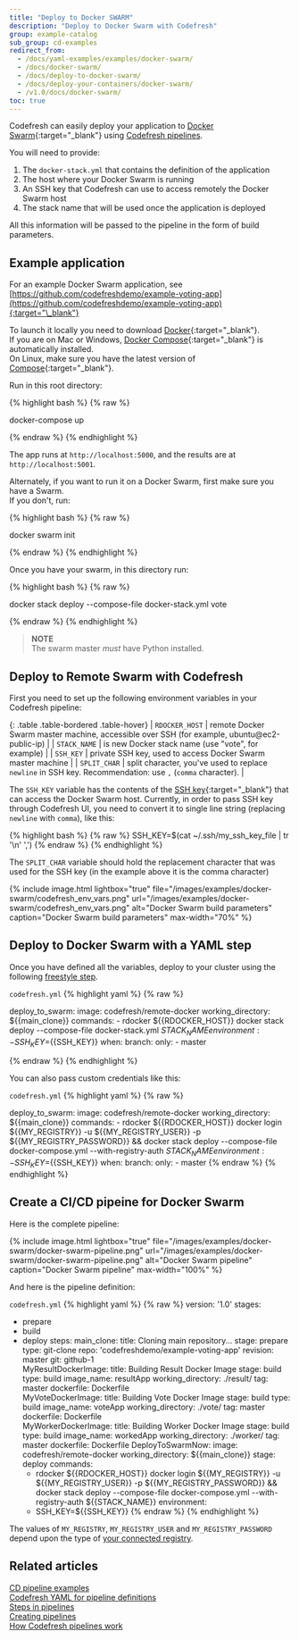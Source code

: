 ```yaml
---
title: "Deploy to Docker SWARM"
description: "Deploy to Docker Swarm with Codefresh"
group: example-catalog
sub_group: cd-examples
redirect_from:
  - /docs/yaml-examples/examples/docker-swarm/
  - /docs/docker-swarm/
  - /docs/deploy-to-docker-swarm/
  - /docs/deploy-your-containers/docker-swarm/
  - /v1.0/docs/docker-swarm/
toc: true
---
```


Codefresh can easily deploy your application to [Docker Swarm](https://docs.docker.com/engine/swarm/){:target="\_blank"} using [Codefresh pipelines]({{site.baseurl}}/docs/pipelines/pipelines/).

You will need to provide:

1. The `docker-stack.yml` that contains the definition of the application
1. The host where your Docker Swarm is running
1. An SSH key that Codefresh can use to access remotely the Docker Swarm host
1. The stack name that will be used once the application is deployed

All this information will be passed to the pipeline in the form of build parameters.


## Example application

For an example Docker Swarm application, see [https://github.com/codefreshdemo/example-voting-app](https://github.com/codefreshdemo/example-voting-app){:target="\_blank"}

To launch it locally you need to download [Docker](https://www.docker.com/products/overview){:target="\_blank"}.  
If you are on Mac or Windows, [Docker Compose](https://docs.docker.com/compose){:target="\_blank"} is automatically installed.  
On Linux, make sure you have the latest version of [Compose](https://docs.docker.com/compose/install/){:target="\_blank"}.


Run in this root directory:

{% highlight bash %}
{% raw %}

docker-compose up

{% endraw %}
{% endhighlight %}

The app runs at `http://localhost:5000`, and the results are at `http://localhost:5001`.

Alternately, if you want to run it on a Docker Swarm, first make sure you have a Swarm.  
If you don't, run:

{% highlight bash %}
{% raw %}

docker swarm init

{% endraw %}
{% endhighlight %}

Once you have your swarm, in this directory run:

{% highlight bash %}
{% raw %}

docker stack deploy --compose-file docker-stack.yml vote

{% endraw %}
{% endhighlight %}

>**NOTE**  
The swarm master _must_ have Python installed.


## Deploy to Remote Swarm with Codefresh

First you need to set up the following environment variables in your Codefresh pipeline:

{: .table .table-bordered .table-hover}
| `RDOCKER_HOST`       | remote Docker Swarm master machine, accessible over SSH (for example, ubuntu@ec2-public-ip)                    |
| `STACK_NAME`         | is new Docker stack name (use \"vote\", for example)                                                           |
| `SSH_KEY`            | private SSH key, used to access Docker Swarm master machine                                                    |
| `SPLIT_CHAR`         | split character, you've used to replace `newline` in SSH key. Recommendation: use `,` (`comma` character).     |

The `SSH_KEY` variable has the contents of the [SSH key](https://www.ssh.com/ssh/public-key-authentication){:target="\_blank"} that can access the Docker Swarm host. Currently, in order to pass SSH key through Codefresh UI, you need to convert it to single line string (replacing `newline` with `comma`), like this:

{% highlight bash %}
{% raw %}
SSH_KEY=$(cat ~/.ssh/my_ssh_key_file | tr '\n' ',')
{% endraw %}
{% endhighlight %}

The `SPLIT_CHAR` variable should hold the replacement character that was used for the SSH key (in the example above it is the comma character)

{% include image.html 
lightbox="true" 
file="/images/examples/docker-swarm/codefresh_env_vars.png" 
url="/images/examples/docker-swarm/codefresh_env_vars.png"
alt="Docker Swarm build parameters"
caption="Docker Swarm build parameters"
max-width="70%"
%}


## Deploy to Docker Swarm with a YAML step

Once you have defined all the variables, deploy to your cluster using the following [freestyle step]({{site.baseurl}}/docs/pipelines/steps/freestyle/).

  `codefresh.yml`
{% highlight yaml %}
{% raw %}

deploy_to_swarm:
    image: codefresh/remote-docker
    working_directory: ${{main_clone}}
    commands:
      - rdocker ${{RDOCKER_HOST}} docker stack deploy --compose-file docker-stack.yml ${{STACK_NAME}}
    environment:
      - SSH_KEY=${{SSH_KEY}}
    when:
      branch:
        only:
          - master

{% endraw %}
{% endhighlight %}

You can also pass custom credentials like this:

  `codefresh.yml`
{% highlight yaml %}
{% raw %}

deploy_to_swarm:
    image: codefresh/remote-docker
    working_directory: ${{main_clone}}
    commands:
      - rdocker ${{RDOCKER_HOST}} docker login ${{MY_REGISTRY}} -u ${{MY_REGISTRY_USER}} -p ${{MY_REGISTRY_PASSWORD}} \&\& docker stack deploy --compose-file docker-compose.yml --with-registry-auth ${{STACK_NAME}}
    environment:
      - SSH_KEY=${{SSH_KEY}}
    when:
      branch:
        only:
          - master
{% endraw %}
{% endhighlight %}



## Create a CI/CD pipeine for Docker Swarm

Here is the complete pipeline:

{% include 
image.html 
lightbox="true" 
file="/images/examples/docker-swarm/docker-swarm-pipeline.png" 
url="/images/examples/docker-swarm/docker-swarm-pipeline.png"
alt="Docker Swarm pipeline" 
caption="Docker Swarm pipeline"
max-width="100%"
%}

And here is the pipeline definition:

 `codefresh.yml`
{% highlight yaml %}
{% raw %}
version: '1.0'
stages:
  - prepare   
  - build
  - deploy
steps:
  main_clone:
    title: Cloning main repository...
    stage: prepare
    type: git-clone
    repo: 'codefreshdemo/example-voting-app'
    revision: master
    git: github-1    
  MyResultDockerImage:
    title: Building Result Docker Image
    stage: build
    type: build
    image_name: resultApp
    working_directory: ./result/
    tag: master
    dockerfile: Dockerfile  
  MyVoteDockerImage:
    title: Building Vote Docker Image
    stage: build
    type: build
    image_name: voteApp
    working_directory: ./vote/
    tag: master
    dockerfile: Dockerfile  
  MyWorkerDockerImage:
    title: Building Worker Docker Image
    stage: build
    type: build
    image_name: workedApp
    working_directory: ./worker/
    tag: master
    dockerfile: Dockerfile 
  DeployToSwarmNow:
    image: codefresh/remote-docker
    working_directory: ${{main_clone}}
    stage: deploy
    commands:
      - rdocker ${{RDOCKER_HOST}} docker login ${{MY_REGISTRY}} -u ${{MY_REGISTRY_USER}} -p ${{MY_REGISTRY_PASSWORD}} \&\& docker stack deploy --compose-file docker-compose.yml --with-registry-auth ${{STACK_NAME}}
    environment:
      - SSH_KEY=${{SSH_KEY}}
{% endraw %}
{% endhighlight %}

The values of `MY_REGISTRY`, `MY_REGISTRY_USER` and `MY_REGISTRY_PASSWORD` depend upon the type of [your connected registry]({{site.baseurl}}/docs/integrations/docker-registries/).

## Related articles
[CD pipeline examples]({{site.baseurl}}/docs/example-catalog/examples/#cd-examples)  
[Codefresh YAML for pipeline definitions]({{site.baseurl}}/docs/pipelines/what-is-the-codefresh-yaml/)  
[Steps in pipelines]({{site.baseurl}}/docs/pipelines/steps/)  
[Creating pipelines]({{site.baseurl}}/docs/pipelines/pipelines/)  
[How Codefresh pipelines work]({{site.baseurl}}/docs/pipelines/introduction-to-codefresh-pipelines/)  

